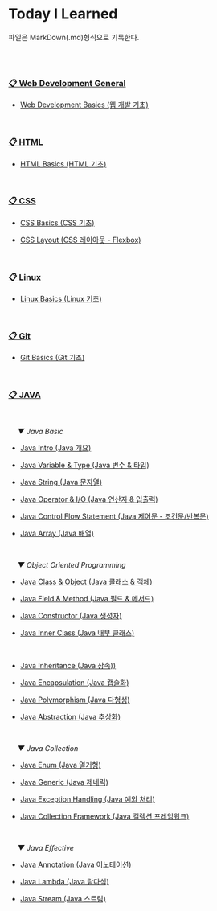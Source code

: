 # Today I Learned

파일은 MarkDown(.md)형식으로 기록한다.
 
<br><br>

### [📋 Web Development General](https://github.com/H-JWANNA/TIL/tree/main/Development%20basics)

- [Web Development Basics (웹 개발 기초)](https://github.com/H-JWANNA/TIL/blob/main/Development%20basics/%EC%9B%B9%20%EA%B0%9C%EB%B0%9C%20%EA%B8%B0%EC%B4%88.md)

<br>

### [📋 HTML](https://github.com/H-JWANNA/TIL/tree/main/HTML)

- [HTML Basics (HTML 기초)](https://github.com/H-JWANNA/TIL/blob/main/HTML/HTML_Basics.md)

<br>

### [📋 CSS](https://github.com/H-JWANNA/TIL/tree/main/CSS)

- [CSS Basics (CSS 기초)](https://github.com/H-JWANNA/TIL/blob/main/CSS/CSS_Basics.md)
  
- [CSS Layout (CSS 레이아웃 - Flexbox)](https://github.com/H-JWANNA/TIL/blob/main/CSS/Layout.md)

<br>

### [📋 Linux](https://github.com/H-JWANNA/TIL/tree/main/Linux)

- [Linux Basics (Linux 기초)](https://github.com/H-JWANNA/TIL/blob/main/Linux/Linux_basics.md)

<br>

### [📋 Git](https://github.com/H-JWANNA/TIL/tree/main/Git)

- [Git Basics (Git 기초)](https://github.com/H-JWANNA/TIL/blob/main/Git/Git_basic.md)

<br>

### [📋 JAVA](https://github.com/H-JWANNA/TIL/tree/main/JAVA)

<br>

&emsp; *▼ Java Basic*

- [Java Intro (Java 개요)](https://github.com/H-JWANNA/TIL/blob/main/JAVA/JAVA_Intro.md)
  
- [Java Variable & Type (Java 변수 & 타입)](https://github.com/H-JWANNA/TIL/blob/main/JAVA/JAVA_Variable_Type.md)

- [Java String (Java 문자열)](https://github.com/H-JWANNA/TIL/blob/main/JAVA/JAVA_String.md)

- [Java Operator & I/O (Java 연산자 & 입출력)](https://github.com/H-JWANNA/TIL/blob/main/JAVA/JAVA_Operator_IO.md)

- [Java Control Flow Statement (Java 제어문 - 조건문/반복문)](https://github.com/H-JWANNA/TIL/blob/main/JAVA/JAVA_Control_Flow_Statement.md)

- [Java Array (Java 배열)](https://github.com/H-JWANNA/TIL/blob/main/JAVA/JAVA_Array.md)

<br>

&emsp; *▼ Object Oriented Programming*

- [Java Class & Object (Java 클래스 & 객체)](https://github.com/H-JWANNA/TIL/blob/main/JAVA/JAVA_Class_Object.md)

- [Java Field & Method (Java 필드 & 메서드)](https://github.com/H-JWANNA/TIL/blob/main/JAVA/JAVA_Field_Method.md)

- [Java Constructor (Java 생성자)](https://github.com/H-JWANNA/TIL/blob/main/JAVA/JAVA_Constructor.md)

- [Java Inner Class (Java 내부 클래스)](https://github.com/H-JWANNA/TIL/blob/main/JAVA/JAVA_InnerClass.md)

<br>

- [Java Inheritance (Java 상속))](https://github.com/H-JWANNA/TIL/blob/main/JAVA/JAVA_Inheritance.md)

- [Java Encapsulation (Java 캡슐화)](https://github.com/H-JWANNA/TIL/blob/main/JAVA/JAVA_Encapsulation.md)

- [Java Polymorphism (Java 다형성)](https://github.com/H-JWANNA/TIL/blob/main/JAVA/JAVA_Polymorphism.md)

- [Java Abstraction (Java 추상화)](https://github.com/H-JWANNA/TIL/blob/main/JAVA/JAVA_Abstraction.md)

<br>

&emsp; *▼ Java Collection*

- [Java Enum (Java 열거형)](https://github.com/H-JWANNA/TIL/blob/main/JAVA/JAVA_Enum.md)

- [Java Generic (Java 제네릭)](https://github.com/H-JWANNA/TIL/blob/main/JAVA/JAVA_Generic.md)

- [Java Exception Handling (Java 예외 처리)](https://github.com/H-JWANNA/TIL/blob/main/JAVA/JAVA_Exception.md)

- [Java Collection Framework (Java 컬렉션 프레임워크)](https://github.com/H-JWANNA/TIL/blob/main/JAVA/JAVA_CollectionFramework.md)

<br>

&emsp; *▼ Java Effective*

- [Java Annotation (Java 어노테이션)](https://github.com/H-JWANNA/TIL/blob/main/JAVA/JAVA_Annotation.md)

- [Java Lambda (Java 람다식)](https://github.com/H-JWANNA/TIL/blob/main/JAVA/JAVA_Lambda.md)

- [Java Stream (Java 스트림)](https://github.com/H-JWANNA/TIL/blob/main/JAVA/JAVA_Stream.md)